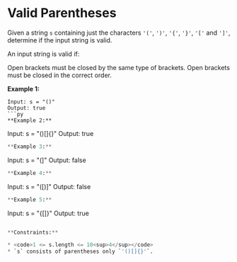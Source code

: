 # Valid Parentheses

Given a string `s` containing just the characters `'('`, `')'`, `'{'`, `'}'`, `'['` and `']'`, determine if the input string is valid.

An input string is valid if:

Open brackets must be closed by the same type of brackets.
Open brackets must be closed in the correct order.
 

**Example 1:**
```
Input: s = "()"
Output: true
```py
**Example 2:**
```
Input: s = "()[]{}"
Output: true
```py
**Example 3:**
```
Input: s = "(]"
Output: false
```py
**Example 4:**
```
Input: s = "([)]"
Output: false
```py
**Example 5:**
```
Input: s = "{[]}"
Output: true
```py 

**Constraints:**

* <code>1 <= s.length <= 10<sup>4</sup></code>
* `s` consists of parentheses only `'()[]{}'`.
